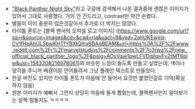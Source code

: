 - ["Black Panther Night Sky"](https://www.google.com/search?q=black+panther+night+sky&safe=active&source=lnms&tbm=isch&sa=X&ved=0ahUKEwjh0oXv1PHeAhXHi7wKHQXKAQkQ_AUIDigB&biw=927&bih=968)라고 구글에 검색해서 나온 결과중에 괜찮은 이미지가 있어서 그대로 사용했다. 거의 안 건드리고, contrast만 약간 손봤다.
- 별들이 이미 충분히 많은것같아서 추가로 더 박지는 않았다.
- 타이틀 폰트는 [블랙 팬서의 오피셜 로고 이미지] (https://www.google.com/url?sa=i&source=images&cd=&cad=rja&uact=8&ved=2ahUKEwjrq-Cv1fHeAhUL5bwKHTfYBXIQjhx6BAgBEAM&url=https%3A%2F%2Fwww.reddit.com%2Fr%2Fmarvelstudios%2Fcomments%2F7o3rwa%2Fnew_official_black_panther_logo%2F&psig=AOvVaw1pwLFVDqIIqvFvZtMT6plw&ust=1543308214978061)와 비슷한 느낌이 들도록 만들고 싶었는데, 색이나 양각을 주니까 배경이랑 안어울려서 그냥 플레인 텍스트로 만들었다.
- 한글 버전도 있지만 타이틀 폰트가 마음에 안 들어서 요것만 붙였던걸로 기억(확실하지 않음)
- 원본 이미지가 예뻐서 그런지 상당히 마음에 들게 뽑혔는데, 블랙팬서인지 알아보기는 살짝 힘들지도 ㅋㅋㅋㅋ